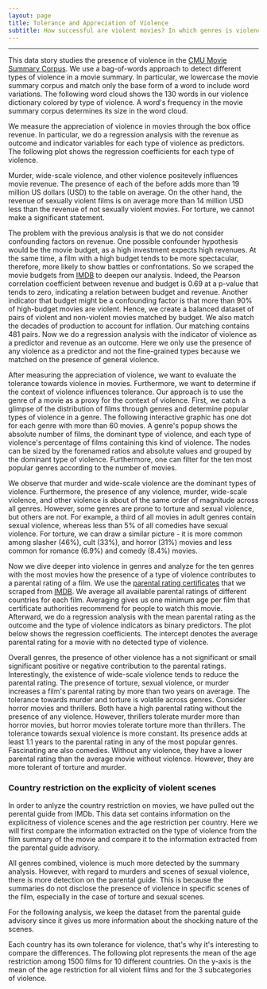 ```yaml
---
layout: page
title: Tolerance and Appreciation of Violence
subtitle: How successful are violent movies? In which genres is violence more tolerated?
---
```

* * *

This data story studies the presence of violence in the [CMU Movie Summary Corpus](http://www.cs.cmu.edu/~ark/personas/). We use a bag-of-words approach to detect different types of violence in a movie summary. In particular, we lowercase the movie summary corpus and match only the base form of a word to include word variations. The following word cloud shows the 130 words in our violence dictionary colored by type of violence. A word's frequency in the movie summary corpus determines its size in the word cloud. 

<div class="flourish-embed" data-src="visualisation/12251430"><script src="https://public.flourish.studio/resources/embed.js"></script></div>

We measure the appreciation of violence in movies through the box office revenue. In particular, we do a regression analysis with the revenue as outcome and indicator variables for each type of violence as predictors. The following plot shows the regression coefficients for each type of violence.

<div class="flourish-embed flourish-chart" data-src="visualisation/12258469"><script src="https://public.flourish.studio/resources/embed.js"></script></div>

Murder, wide-scale violence, and other violence positevely influences movie revenue. The presence of each of the before adds more than 19 million US dollars (USD) to the table on average. On the other hand, the revenue of sexually violent films is on average more than 14 million USD less than the revenue of not sexually violent movies. For torture, we cannot make a significant statement.

The problem with the previous analysis is that we do not consider confounding factors on revenue. One possible confounder hypothesis would be the movie budget, as a high investment expects high revenues. At the same time, a film with a high budget tends to be more spectacular, therefore, more likely to show battles or confrontations. So we scraped the movie budgets from [IMDB](https://www.imdb.com/) to deepen our analysis. Indeed, the Pearson correlation coefficient between revenue and budget is 0.69 at a p-value that tends to zero, indicating a relation between budget and revenue. Another indicator that budget might be a confounding factor is that more than 90% of high-budget movies are violent. Hence,  we create a balanced dataset of pairs of violent and non-violent movies matched by budget. We also match the decades of production to account for inflation. Our matching contains 481 pairs. Now we do a regression analysis with the indicator of violence as a predictor and revenue as an outcome. Here we only use the presence of any violence as a predictor and not the fine-grained types because we matched on the presence of general violence.

After measuring the appreciation of violence, we want to evaluate the tolerance towards violence in movies. Furthermore, we want to determine if the context of violence influences tolerance. Our approach is to use the genre of a movie as a proxy for the context of violence. First, we catch a glimpse of the distribution of films through genres and determine popular types of violence in a genre. The following interactive graphic has one dot for each genre with more than 60 movies. A genre's popup shows the absolute number of films, the dominant type of violence, and each type of violence's percentage of films containing this kind of violence. The nodes can be sized by the forenamed ratios and absolute values and grouped by the dominant type of violence. Furthermore, one can filter for the ten most popular genres according to the number of movies. 

<div class="flourish-embed flourish-survey" data-src="visualisation/12237943"><script src="https://public.flourish.studio/resources/embed.js"></script></div>

We observe that murder and wide-scale violence are the dominant types of violence. Furthermore, the presence of any violence, murder, wide-scale violence, and other violence is about of the same order of magnitude across all genres. However, some genres are prone to torture and sexual violence, but others are not. For example, a third of all movies in adult genres contain sexual violence, whereas less than 5% of all comedies have sexual violence. For torture, we can draw a similar picture - it is more common among slasher (46%), cult (33%), and horror (31%) movies and less common for romance (6.9%) and comedy (8.4%) movies. 

Now we dive deeper into violence in genres and analyze for the ten genres with the most movies how the presence of a type of violence contributes to a parental rating of a film. We use the [parental rating certificates](https://help.imdb.com/article/contribution/titles/certificates/GU757M8ZJ9ZPXB39?ref_=helpart_nav_27#) that we scraped from [IMDB](https://www.imdb.com). We average all available parental ratings of different countries for each film. Averaging gives us one minimum age per film that certificate authorities recommend for people to watch this movie. Afterward, we do a regression analysis with the mean parental rating as the outcome and the type of violence indicators as binary predictors. The plot below shows the regression coefficients. The intercept denotes the average parental rating for a movie with no detected type of violence. 

<div class="flourish-embed flourish-chart" data-src="visualisation/12239226"><script src="https://public.flourish.studio/resources/embed.js"></script></div>

Overall genres, the presence of other violence has a not significant or small significant positive or negative contribution to the parental ratings. Interestingly, the existence of wide-scale violence tends to reduce the parental rating. The presence of torture, sexual violence, or murder increases a film's parental rating by more than two years on average. The tolerance towards murder and torture is volatile across genres. Consider horror movies and thrillers. Both have a high parental rating without the presence of any violence. However, thrillers tolerate murder more than horror movies, but horror movies tolerate torture more than thrillers. The tolerance towards sexual violence is more constant. Its presence adds at least 1.1 years to the parental rating in any of the most popular genres.  Fascinating are also comedies. Without any violence, they have a lower parental rating than the average movie without violence. However, they are more tolerant of torture and murder. 

### Country restriction on the explicity of violent scenes

In order to anlyze the country restriction on movies, we have pulled out the perental guide from IMDb. This data set contains information on the explicitness of violence scenes and the age restriction per country. 
Here we will first compare the information extracted on the type of violence from the film summary of the movie and compare it to the information extracted from the parental guide advisory. 

<div class="flourish-embed flourish-chart" data-src="visualisation/12251739"><script src="https://public.flourish.studio/resources/embed.js"></script></div>

All genres combined, violence is much more detected by the summary analysis. However, with regard to murders and scenes of sexual violence, there is more detection on the parental guide. This is because the summaries do not disclose the presence of violence in specific scenes of the film, especially in the case of torture and sexual scenes.

For the following analysis, we keep the dataset from the parental guide advisory since it gives us more information about the shocking nature of the scenes.

Each country has its own tolerance for violence, that's why it's interesting to compare the differences. The following plot represents the mean of the age restriction among 1500 films for 10 different countries. On the y-axis is the mean of the age restriction for all violent films and for the 3 subcategories of violence. 

<div class="flourish-embed flourish-chart" data-src="visualisation/12258255"><script src="https://public.flourish.studio/resources/embed.js"></script></div>


